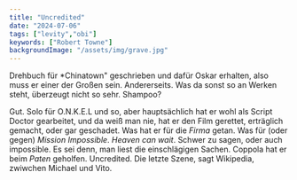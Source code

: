 ```yaml
---
title: "Uncredited"
date: "2024-07-06"
tags: ["levity","obi"]
keywords: ["Robert Towne"]
backgroundImage: "/assets/img/grave.jpg"
---
```

Drehbuch für *Chinatown" geschrieben und dafür Oskar erhalten, also muss er einer der Großen sein. Andererseits. Was da sonst so an Werken steht, überzeugt nicht so sehr. Shampoo?

Gut. Solo für O.N.K.E.L und so, aber hauptsächlich hat er wohl als Script Doctor gearbeitet, und da weiß man nie, hat er den Film gerettet, erträglich gemacht, oder gar geschadet. Was hat er für die *Firma* getan. Was für (oder gegen) *Mission Impossible*. *Heaven can wait*. Schwer zu sagen, oder auch impossible. Es sei denn, man liest die einschlägigen Sachen. Coppola hat er beim *Paten* geholfen. Uncredited. Die letzte Szene, sagt Wikipedia, zwiwchen Michael und Vito.

